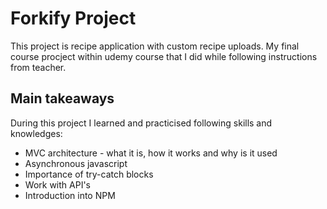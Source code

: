 # Forkify Project

This project is recipe application with custom recipe uploads.
My final course procject within udemy course that I did while following instructions from teacher.

## Main takeaways

During this project I learned and practicised following skills and knowledges:

- MVC architecture - what it is, how it works and why is it used
- Asynchronous javascript
- Importance of try-catch blocks
- Work with API's
- Introduction into NPM
